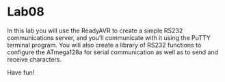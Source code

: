 # Lab08
In this lab you will use the ReadyAVR to create a simple RS232 communications server, and you’ll communicate with it using the PuTTY terminal program. You will also create a library of RS232 functions to configure the ATmega128a for serial communication as well as to send and receive characters. 

Have fun!
